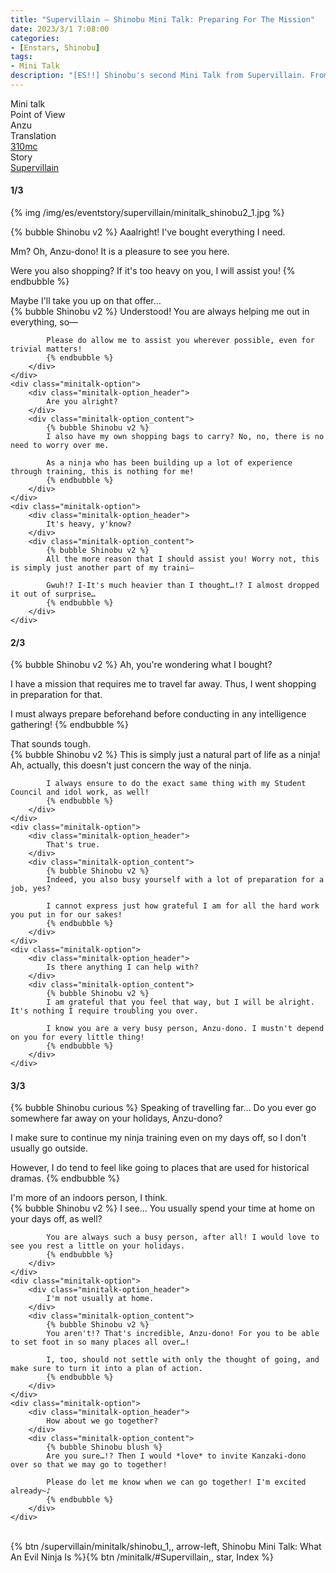 ```yaml
---
title: "Supervillain – Shinobu Mini Talk: Preparing For The Mission"
date: 2023/3/1 7:08:00
categories:
- [Enstars, Shinobu]
tags:
- Mini Talk
description: "[ES!!] Shinobu's second Mini Talk from Supervillain. From Anzu's POV."
---
```

<div class="three-wrapper" style="--storyColor:#965e7d;--storyColor-rgb:150,94,125;--storyColor-h:326.8;--storyColor-s: 23%;--storyColor-l:47.8%;">
    <div class="info-area">
        <div class="info">
            <div class="info-item characters">
                <div class="label">
                    Mini talk
                </div>
                <div class="value">
								<a href="/categories/Enstars/Shinobu" character="Shinobu"></a>
                </div>
            </div>
            <div class="info-item one">
                <div class="label">
                    Point of View
                </div>
                <div class="value">
                    Anzu
                </div>
            </div>
            <div class="info-item two">
                <div class="label">
                    Translation
                </div>
                <div class="value">
                    <a href="/about">310mc</a>
                </div>
            </div>
            <div class="info-item three">
                <div class="label">
                   Story
                </div>
                <div class="value">
                    <a href="/supervillain">Supervillain</a>
                </div>
            </div>
        </div>
    </div>
</div>

<!-- more -->

#### <div mt="rare"></div> 1/3

{% img /img/es/eventstory/supervillain/minitalk_shinobu2_1.jpg %}

{% bubble Shinobu v2 %}
Aaalright! I've bought everything I need.

Mm? Oh, Anzu-dono! It is a pleasure to see you here.

Were you also shopping? If it's too heavy on you, I will assist you!
{% endbubble %}

<div class="minitalk" character="Anzu">
    <div class="minitalk-option">
        <div class="minitalk-option_header">
            Maybe I'll take you up on that offer…
        </div>
        <div class="minitalk-option_content">
            {% bubble Shinobu v2 %}
            Understood! You are always helping me out in everything, so—

            Please do allow me to assist you wherever possible, even for trivial matters!
			{% endbubble %}
        </div>
    </div>
    <div class="minitalk-option">
        <div class="minitalk-option_header">
            Are you alright?
        </div>
        <div class="minitalk-option_content">
            {% bubble Shinobu v2 %}
            I also have my own shopping bags to carry? No, no, there is no need to worry over me.

            As a ninja who has been building up a lot of experience through training, this is nothing for me!
			{% endbubble %}
        </div>
    </div>
    <div class="minitalk-option">
        <div class="minitalk-option_header">
            It's heavy, y'know?
        </div>
        <div class="minitalk-option_content">
            {% bubble Shinobu v2 %}
            All the more reason that I should assist you! Worry not, this is simply just another part of my traini—

            Gwuh!? I-It's much heavier than I thought…!? I almost dropped it out of surprise…
			{% endbubble %}
        </div>
    </div>
</div>

#### <div mt="rare"></div> 2/3

{% bubble Shinobu v2 %}
Ah, you're wondering what I bought?

I have a mission that requires me to travel far away. Thus, I went shopping in preparation for that.

I must always prepare beforehand before conducting in any intelligence gathering!
{% endbubble %}

<div class="minitalk" character="Anzu">
    <div class="minitalk-option">
        <div class="minitalk-option_header">
            That sounds tough.
        </div>
        <div class="minitalk-option_content">
            {% bubble Shinobu v2 %}
            This is simply just a natural part of life as a ninja! Ah, actually, this doesn't just concern the way of the ninja.

            I always ensure to do the exact same thing with my Student Council and idol work, as well!
			{% endbubble %}
        </div>
    </div>
    <div class="minitalk-option">
        <div class="minitalk-option_header">
            That's true.
        </div>
        <div class="minitalk-option_content">
            {% bubble Shinobu v2 %}
            Indeed, you also busy yourself with a lot of preparation for a job, yes?

            I cannot express just how grateful I am for all the hard work you put in for our sakes!
			{% endbubble %}
        </div>
    </div>
    <div class="minitalk-option">
        <div class="minitalk-option_header">
            Is there anything I can help with?
        </div>
        <div class="minitalk-option_content">
            {% bubble Shinobu v2 %}
            I am grateful that you feel that way, but I will be alright. It's nothing I require troubling you over.

            I know you are a very busy person, Anzu-dono. I mustn't depend on you for every little thing!
			{% endbubble %}
        </div>
    </div>
</div>

#### <div mt="rare"></div> 3/3

{% bubble Shinobu curious %}
Speaking of travelling far… Do you ever go somewhere far away on your holidays, Anzu-dono?

I make sure to continue my ninja training even on my days off, so I don't usually go outside.

However, I do tend to feel like going to places that are used for historical dramas.
{% endbubble %}

<div class="minitalk" character="Anzu">
    <div class="minitalk-option">
        <div class="minitalk-option_header">
          I'm more of an indoors person, I think.
        </div>
        <div class="minitalk-option_content">
            {% bubble Shinobu v2 %}
            I see… You usually spend your time at home on your days off, as well?

            You are always such a busy person, after all! I would love to see you rest a little on your holidays.
			{% endbubble %}
        </div>
    </div>
    <div class="minitalk-option">
        <div class="minitalk-option_header">
            I'm not usually at home.
        </div>
        <div class="minitalk-option_content">
            {% bubble Shinobu v2 %}
            You aren't!? That's incredible, Anzu-dono! For you to be able to set foot in so many places all over…!

            I, too, should not settle with only the thought of going, and make sure to turn it into a plan of action.
			{% endbubble %}
        </div>
    </div>
    <div class="minitalk-option">
        <div class="minitalk-option_header">
            How about we go together?
        </div>
        <div class="minitalk-option_content">
            {% bubble Shinobu blush %}
            Are you sure…!? Then I would *love* to invite Kanzaki-dono over so that we may go to together!

            Please do let me know when we can go together! I'm excited already~♪
			{% endbubble %}
        </div>
    </div>
</div>
<br>
<div toc>{% btn /supervillain/minitalk/shinobu_1,, arrow-left, Shinobu Mini Talk: What An Evil Ninja Is %}{% btn /minitalk/#Supervillain,, star, Index %}</div>
